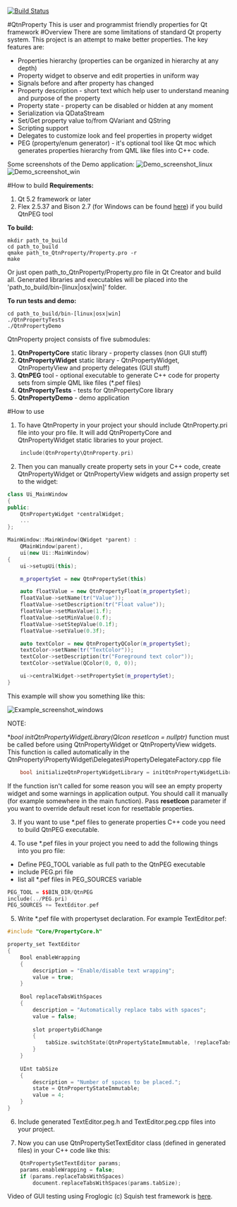 [![Build Status](https://travis-ci.org/lexxmark/QtnProperty.svg?branch=master)](https://travis-ci.org/lexxmark/QtnProperty)

#QtnProperty
This is user and programmist friendly properties for Qt framework
#Overview
There are some limitations of standard Qt property system.
This project is an attempt to make better properties.
The key features are:

* Properties hierarchy (properties can be organized in hierarchy at any depth)
* Property widget to observe and edit properties in uniform way
* Signals before and after property has changed
* Property description - short text which help user to understand meaning and purpose of the property
* Property state - property can be disabled or hidden at any moment
* Serialization via QDataStream
* Set/Get property value to/from QVariant and QString
* Scripting support
* Delegates to customize look and feel properties in property widget
* PEG (property/enum generator) - it's optional tool like Qt moc which generates properties hierarchy from QML like files into C++ code.

Some screenshots of the Demo application:
![Demo_screenshot_linux](Docs/img/Demo1.png)
![Demo_screenshot_win](Docs/img/DemoWin.png)

#How to build
**Requirements:**

1. Qt 5.2 framework or later
2. Flex 2.5.37 and Bison 2.7 (for Windows can be found [here](http://sourceforge.net/projects/winflexbison/)) if you build QtnPEG tool

**To build:**
  
    mkdir path_to_build
    cd path_to_build
    qmake path_to_QtnProperty/Property.pro -r
    make

Or just open path\_to\_QtnProperty/Property.pro file in Qt Creator and build all.
Generated libraries and executables will be placed into the 'path\_to\_build/bin-[linux|osx|win]' folder.
  
**To run tests and demo:**

    cd path_to_build/bin-[linux|osx|win]
    ./QtnPropertyTests
    ./QtnPropertyDemo

QtnProperty project consists of five submodules:

1. **QtnPropertyCore** static library - property classes (non GUI stuff)
2. **QtnPropertyWidget** static library - QtnPropertyWidget, QtnPropertyView and property delegates (GUI stuff)
3. **QtnPEG** tool - optional executable to generate C++ code for property sets from simple QML like files (*.pef files)
4. **QtnPropertyTests** - tests for QtnPropertyCore library
5. **QtnPropertyDemo** - demo application

#How to use

1. To have QtnProperty in your project your should include QtnProperty.pri file into your pro file. It will add QtnPropertyCore and QtnPropertyWidget static libraries to your project.
```C++
    include(QtnProperty\QtnProperty.pri)
```

2. Then you can manually create property sets in your C++ code, create QtnPropertyWidget or QtnPropertyView widgets and assign property set to the widget:

```C++
class Ui_MainWindow
{
public:
    QtnPropertyWidget *centralWidget;
    ...
};

MainWindow::MainWindow(QWidget *parent) :
    QMainWindow(parent),
    ui(new Ui::MainWindow)
{
    ui->setupUi(this);

    m_propertySet = new QtnPropertySet(this)

    auto floatValue = new QtnPropertyFloat(m_propertySet);
    floatValue->setName(tr("Value"));
    floatValue->setDescription(tr("Float value"));
    floatValue->setMaxValue(1.f);
    floatValue->setMinValue(0.f);
    floatValue->setStepValue(0.1f);
    floatValue->setValue(0.3f);

    auto textColor = new QtnPropertyQColor(m_propertySet);
    textColor->setName(tr("TextColor"));
    textColor->setDescription(tr("Foreground text color"));
    textColor->setValue(QColor(0, 0, 0));

    ui->centralWidget->setPropertySet(m_propertySet);
}
```
This example will show you something like this:

![Example_screenshot_windows](Docs/img/Example1.png)

NOTE:

**bool initQtnPropertyWidgetLibrary(QIcon *resetIcon = nullptr)** function must be called before using QtnPropertyWidget or QtnPropertyView widgets. This function is called automatically in the QtnProperty\PropertyWidget\Delegates\PropertyDelegateFactory.cpp file
```C++
    bool initializeQtnPropertyWidgetLibrary = initQtnPropertyWidgetLibrary();
```

If the function isn't called for some reason you will see an empty property widget and some warnings in application output. You should call it manually (for example somewhere in the main function). Pass **resetIcon**  parameter if you want to override default reset icon for resettable properties.

3. If you want to use *.pef files to generate properties C++ code you need to build QtnPEG executable.

4. To use *.pef files in your project you need to add the following things into you pro file:

* Define PEG_TOOL variable as full path to the QtnPEG executable
* include PEG.pri file
* list all *.pef files in PEG_SOURCES variable

```C++
PEG_TOOL = $$BIN_DIR/QtnPEG
include(../PEG.pri)
PEG_SOURCES += TextEditor.pef
```

5. Write *.pef file with propertyset declaration. For example TextEditor.pef:
  
```C++
#include "Core/PropertyCore.h"

property_set TextEditor
{
    Bool enableWrapping
    {
        description = "Enable/disable text wrapping";
        value = true;
    }
    
    Bool replaceTabsWithSpaces
    {
        description = "Automatically replace tabs with spaces";
        value = false;
            
        slot propertyDidChange
        {
            tabSize.switchState(QtnPropertyStateImmutable, !replaceTabsWithSpaces);
        }
    }
    
    UInt tabSize
    {
        description = "Number of spaces to be placed.";
        state = QtnPropertyStateImmutable;
        value = 4;
    }
}
```
    
6. Include generated TextEditor.peg.h and TextEditor.peg.cpp files into 
your project.

7. Now you can use QtnPropertySetTextEditor class (defined in generated files) in your C++ code like this:
```C++
    QtnPropertySetTextEditor params;
    params.enableWrapping = false;
    if (params.replaceTabsWithSpaces)
        document.replaceTabsWithSpaces(params.tabSize);
```

Video of GUI testing using Froglogic (c) Squish test framework is [here](https://www.youtube.com/watch?v=lCmM13vPWBU).

